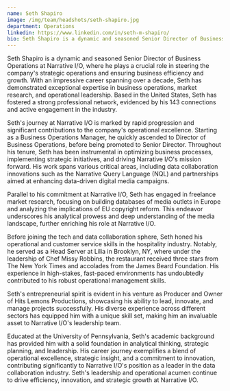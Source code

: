 ```yaml
---
name: Seth Shapiro
image: /img/team/headshots/seth-shapiro.jpg
department: Operations
linkedin: https://www.linkedin.com/in/seth-m-shapiro/
bio: Seth Shapiro is a dynamic and seasoned Senior Director of Business Operations at Narrative I/O, where he plays a crucial role in steering the company's strategic operations and ensuring business efficiency and growth.
---
```

Seth Shapiro is a dynamic and seasoned Senior Director of Business Operations at Narrative I/O, where he plays a crucial role in steering the company's strategic operations and ensuring business efficiency and growth. With an impressive career spanning over a decade, Seth has demonstrated exceptional expertise in business operations, market research, and operational leadership. Based in the United States, Seth has fostered a strong professional network, evidenced by his 143 connections and active engagement in the industry.

Seth's journey at Narrative I/O is marked by rapid progression and significant contributions to the company's operational excellence. Starting as a Business Operations Manager, he quickly ascended to Director of Business Operations, before being promoted to Senior Director. Throughout his tenure, Seth has been instrumental in optimizing business processes, implementing strategic initiatives, and driving Narrative I/O's mission forward. His work spans various critical areas, including data collaboration innovations such as the Narrative Query Language (NQL) and partnerships aimed at enhancing data-driven digital media campaigns.

Parallel to his commitment at Narrative I/O, Seth has engaged in freelance market research, focusing on building databases of media outlets in Europe and analyzing the implications of EU copyright reform. This endeavor underscores his analytical prowess and deep understanding of the media landscape, further enriching his role at Narrative I/O.

Before joining the tech and data collaboration sphere, Seth honed his operational and customer service skills in the hospitality industry. Notably, he served as a Head Server at Lilia in Brooklyn, NY, where under the leadership of Chef Missy Robbins, the restaurant received three stars from The New York Times and accolades from the James Beard Foundation. His experience in high-stakes, fast-paced environments has undoubtedly contributed to his robust operational management skills.

Seth's entrepreneurial spirit is evident in his venture as Producer and Owner of Hits Lemons Productions, showcasing his ability to lead, innovate, and manage projects successfully. His diverse experience across different sectors has equipped him with a unique skill set, making him an invaluable asset to Narrative I/O's leadership team.

Educated at the University of Pennsylvania, Seth's academic background has provided him with a solid foundation in analytical thinking, strategic planning, and leadership. His career journey exemplifies a blend of operational excellence, strategic insight, and a commitment to innovation, contributing significantly to Narrative I/O's position as a leader in the data collaboration industry. Seth's leadership and operational acumen continue to drive efficiency, innovation, and strategic growth at Narrative I/O.